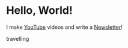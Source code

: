 # Hello, World!

I make [YouTube](https://youtube.com/@fabianfrankwerner) videos and write a [Newsletter](https://fabianfrankwerner.com/newsletter)!

travelling
